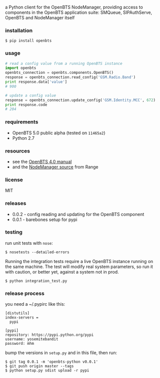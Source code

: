 a Python client for the OpenBTS NodeManager,
providing access to components in the OpenBTS application suite: SMQueue,
SIPAuthServe, OpenBTS and NodeManager itself


### installation

```shell
$ pip install openbts
```


### usage

```python
# read a config value from a running OpenBTS instance
import openbts
openbts_connection = openbts.components.OpenBTS()
response = openbts_connection.read_config('GSM.Radio.Band')
print response.data['value']
# 900

# update a config value
response = openbts_connection.update_config('GSM.Identity.MCC', 672)
print response.code
# 204
```


### requirements
* OpenBTS 5.0 public alpha (tested on `11465a2`)
* Python 2.7


### resources
* see the [OpenBTS 4.0 manual](http://openbts.org/site/wp-content/uploads/2014/07/OpenBTS-4.0-Manual.pdf)
* and the [NodeManager source](https://github.com/RangeNetworks/NodeManager) from Range


### license
MIT


### releases
* 0.0.2 - config reading and updating for the OpenBTS component
* 0.0.1 - barebones setup for pypi


### testing
run unit tests with `nose`:

```shell
$ nosetests --detailed-errors
```

Running the integration tests require a live OpenBTS instance
running on the same machine.
The test will modify real system parameters, so run it with caution,
or better yet, against a system not in prod.

```shell
$ python integration_test.py
```


### release process
you need a ~/.pypirc like this:

```
[distutils]
index-servers =
  pypi

[pypi]
repository: https://pypi.python.org/pypi
username: yosemitebandit
password: mhm
```

bump the versions in `setup.py` and in this file, then run:

```shell
$ git tag 0.0.1 -m 'openbts-python v0.0.1'
$ git push origin master --tags
$ python setup.py sdist upload -r pypi
```
